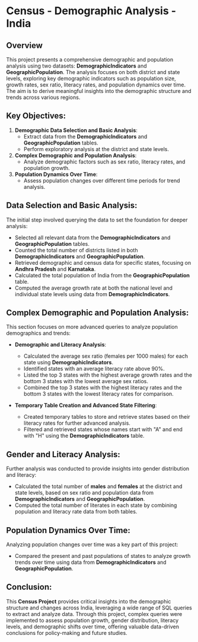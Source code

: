 # Census - Demographic Analysis - India

## Overview
This project presents a comprehensive demographic and population analysis using two datasets: **DemographicIndicators** and **GeographicPopulation**. The analysis focuses on both district and state levels, exploring key demographic indicators such as population size, growth rates, sex ratio, literacy rates, and population dynamics over time. The aim is to derive meaningful insights into the demographic structure and trends across various regions.

## Key Objectives:
1. **Demographic Data Selection and Basic Analysis**: 
   - Extract data from the **DemographicIndicators** and **GeographicPopulation** tables.
   - Perform exploratory analysis at the district and state levels.
2. **Complex Demographic and Population Analysis**: 
   - Analyze demographic factors such as sex ratio, literacy rates, and population growth.
3. **Population Dynamics Over Time**: 
   - Assess population changes over different time periods for trend analysis.

## Data Selection and Basic Analysis:
The initial step involved querying the data to set the foundation for deeper analysis:
- Selected all relevant data from the **DemographicIndicators** and **GeographicPopulation** tables.
- Counted the total number of districts listed in both **DemographicIndicators** and **GeographicPopulation**.
- Retrieved demographic and census data for specific states, focusing on **Andhra Pradesh** and **Karnataka**.
- Calculated the total population of India from the **GeographicPopulation** table.
- Computed the average growth rate at both the national level and individual state levels using data from **DemographicIndicators**.

## Complex Demographic and Population Analysis:
This section focuses on more advanced queries to analyze population demographics and trends:
- **Demographic and Literacy Analysis**:
  - Calculated the average sex ratio (females per 1000 males) for each state using **DemographicIndicators**.
  - Identified states with an average literacy rate above 90%.
  - Listed the top 3 states with the highest average growth rates and the bottom 3 states with the lowest average sex ratios.
  - Combined the top 3 states with the highest literacy rates and the bottom 3 states with the lowest literacy rates for comparison.
  
- **Temporary Table Creation and Advanced State Filtering**:
  - Created temporary tables to store and retrieve states based on their literacy rates for further advanced analysis.
  - Filtered and retrieved states whose names start with "A" and end with "H" using the **DemographicIndicators** table.

## Gender and Literacy Analysis:
Further analysis was conducted to provide insights into gender distribution and literacy:
- Calculated the total number of **males** and **females** at the district and state levels, based on sex ratio and population data from **DemographicIndicators** and **GeographicPopulation**.
- Computed the total number of literates in each state by combining population and literacy rate data from both tables.

## Population Dynamics Over Time:
Analyzing population changes over time was a key part of this project:
- Compared the present and past populations of states to analyze growth trends over time using data from **DemographicIndicators** and **GeographicPopulation**.

## Conclusion:
This **Census Project** provides critical insights into the demographic structure and changes across India, leveraging a wide range of SQL queries to extract and analyze data. Through this project, complex queries were implemented to assess population growth, gender distribution, literacy levels, and demographic shifts over time, offering valuable data-driven conclusions for policy-making and future studies.
